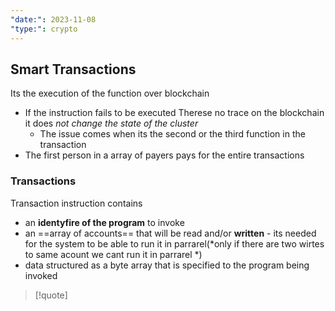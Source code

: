 ```yaml
---
"date:": 2023-11-08
"type:": crypto
---
```


## Smart Transactions 

Its the execution of the function over blockchain 
- If the instruction fails to be executed Therese no trace on the blockchain it does *not change the state of the cluster* 
	- The issue comes when its the second or the third function in the transaction
- The first person in a array of payers pays for the entire transactions 

### Transactions 

 Transaction instruction contains
 - an **identyfire of the program** to invoke
 - an ==array of accounts== that will be read and/or **written**
		 - its needed for the system to be able to run it in parrarel(*only if there are two wirtes to same acount we cant run it in parrarel *)
 - data structured as a byte array that is specified to the program being invoked 
 
>[!quote]